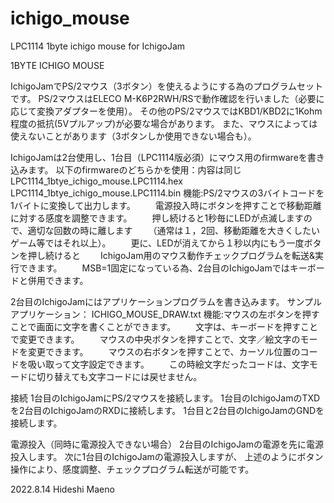 # ichigo_mouse
LPC1114 1byte ichigo mouse for IchigoJam

1BYTE ICHIGO MOUSE

IchigoJamでPS/2マウス（3ボタン）を使えるようにする為のプログラムセットです。
PS/2マウスはELECO M-K6P2RWH/RSで動作確認を行いました（必要に応じて変換アダプターを使用）。
その他のPS/2マウスではKBD1/KBD2に1Kohm程度の抵抗(5Vプルアップ)が必要な場合があります。
また、マウスによっては使えないことがあります（3ボタンしか使用できない場合も）。

IchigoJamは2台使用し、1台目（LPC1114版必須）にマウス用のfirmwareを書き込みます。
以下のfirmwareのどちらかを使用：内容は同じ
LPC1114_1btye_ichigo_mouse.LPC1114.hex
LPC1114_1btye_ichigo_mouse.LPC1114.bin
機能:PS/2マウスの3バイトコードを1バイトに変換して出力します。
　　電源投入時にボタンを押すことで移動距離に対する感度を調整できます。
　　押し続けると1秒毎にLEDが点滅しますので、適切な回数の時に離します
　　（通常は１，2回、移動距離を大きくしたいゲーム等ではそれ以上）。
　　更に、LEDが消えてから１秒以内にもう一度ボタンを押し続けると
　　IchigoJam用のマウス動作チェックプログラムを転送&実行できます。
　　MSB=1固定になっている為、2台目のIchigoJamではキーボードと併用できます。


2台目のIchigoJamにはアプリケーションプログラムを書き込みます。
サンプルアプリケーション：
ICHIGO_MOUSE_DRAW.txt
機能:マウスの左ボタンを押すことで画面に文字を書くことができます。
　　文字は、キーボードを押すことで変更できます。
　　マウスの中央ボタンを押すことで、文字／絵文字のモードを変更できます。
　　マウスの右ボタンを押すことで、カーソル位置のコードを吸い取って文字設定できます。
　　この時絵文字だったコードは、文字モードに切り替えても文字コードには戻せません。
　

接続
1台目のIchigoJamにPS/2マウスを接続します。
1台目のIchigoJamのTXDを2台目のIchigoJamのRXDに接続します。
1台目と2台目のIchigoJamのGNDを接続します。

電源投入（同時に電源投入できない場合）
2台目のIchigoJamの電源を先に電源投入します。
次に1台目のIchigoJamの電源投入しますが、
上述のようにボタン操作により、感度調整、チェックプログラム転送が可能です。


2022.8.14 Hideshi Maeno
